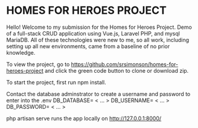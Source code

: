 # HOMES FOR HEROES PROJECT

Hello! Welcome to my submission for the Homes for Heroes Project. Demo of a full-stack CRUD application using Vue.js, Laravel PHP, and mysql MariaDB. All of these technologies were new to me, so all work, including setting up all new environments, came from a baseline of no prior knowledge.

To view the project, go to https://github.com/srsimonson/homes-for-heroes-project and click the green code button to clone or download zip.

To start the project, first run npm install.

Contact the database adminstrator to create a username and password to enter into the .env
    DB_DATABASE= < ... >
    DB_USERNAME= < ... >
    DB_PASSWORD= < ... >

php artisan serve runs the app locally on http://127.0.0.1:8000/
